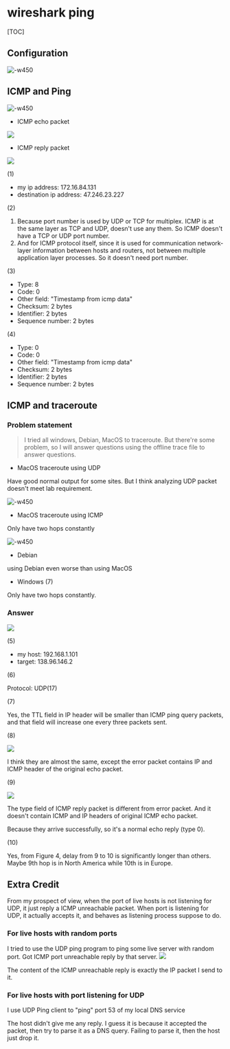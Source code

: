 # wireshark ping

\[TOC\]

## Configuration

![-w450](../../.gitbook/assets/15434617393521.jpg)

## ICMP and Ping

![-w450](../../.gitbook/assets/15434400159196.jpg)

* ICMP echo packet

![](../../.gitbook/assets/15434407065298.jpg)

* ICMP reply packet

![](../../.gitbook/assets/15434415093719.jpg)

\(1\)

* my ip address: 172.16.84.131
* destination ip address: 47.246.23.227

\(2\)

1. Because port number is used by UDP or TCP for multiplex. ICMP is at the same layer as TCP and UDP, doesn't use any them. So ICMP doesn't have a TCP or UDP port number.
2. And for ICMP protocol itself, since it is used for communication network-layer information between hosts and routers, not between multiple application layer processes. So it doesn't need port number.

\(3\)

* Type: 8
* Code: 0
* Other field: "Timestamp from icmp data"
* Checksum: 2 bytes
* Identifier: 2 bytes
* Sequence number: 2 bytes

\(4\)

* Type: 0
* Code: 0
* Other field: "Timestamp from icmp data"
* Checksum: 2 bytes
* Identifier: 2 bytes
* Sequence number: 2 bytes

## ICMP and traceroute

### Problem statement

> I tried all windows, Debian, MacOS to traceroute. But there're some problem, so I will answer questions using the offline trace file to answer questions.

* MacOS traceroute using UDP

Have good normal output for some sites. But I think analyzing UDP packet doesn't meet lab requirement.

![-w450](../../.gitbook/assets/15434614891044.jpg)

* MacOS traceroute using ICMP

Only have two hops constantly

![-w450](../../.gitbook/assets/15434618370238.jpg)

* Debian

using Debian even worse than using MacOS

* Windows \(7\)

Only have two hops constantly.

### Answer

![](../../.gitbook/assets/15434633520485.jpg)

\(5\)

* my host: 192.168.1.101
* target: 138.96.146.2

\(6\)

Protocol: UDP\(17\)

\(7\)

Yes, the TTL field in IP header will be smaller than ICMP ping query packets, and that field will increase one every three packets sent.

\(8\)

![](../../.gitbook/assets/15434637300610.jpg)

I think they are almost the same, except the error packet contains IP and ICMP header of the original echo packet.

\(9\)

![](../../.gitbook/assets/15434639369514.jpg)

The type field of ICMP reply packet is different from error packet. And it doesn't contain ICMP and IP headers of original ICMP echo packet.

Because they arrive successfully, so it's a normal echo reply \(type 0\).

\(10\)

Yes, from Figure 4, delay from 9 to 10 is significantly longer than others. Maybe 9th hop is in North America while 10th is in Europe.

## Extra Credit

From my prospect of view, when the port of live hosts is not listening for UDP, it just reply a ICMP unreachable packet. When port is listening for UDP, it actually accepts it, and behaves as listening process suppose to do.

### For live hosts with random ports

I tried to use the UDP ping program to ping some live server with random port. Got ICMP port unreachable reply by that server. ![](../../.gitbook/assets/15436309400100.jpg)

The content of the ICMP unreachable reply is exactly the IP packet I send to it.

### For live hosts with port listening for UDP

I use UDP Ping client to "ping" port 53 of my local DNS service

The host didn't give me any reply. I guess it is because it accepted the packet, then try to parse it as a DNS query. Failing to parse it, then the host just drop it.

